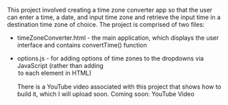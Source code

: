 This project involved creating a time zone converter app so that the user can enter a time, a date, and input time zone and retrieve the input time in a destination time zone of choice.
The project is comprised of two files: 
- timeZoneConverter.html - the main application, which displays the user interface and contains convertTime() function
- options.js - for adding options of time zones to the dropdowns via JavaScript (rather than adding <option> to each <select> element in HTML) 
  
  There is a YouTube video associated with this project that shows how to build it, which I will upload soon.
  Coming soon: YouTube Video

